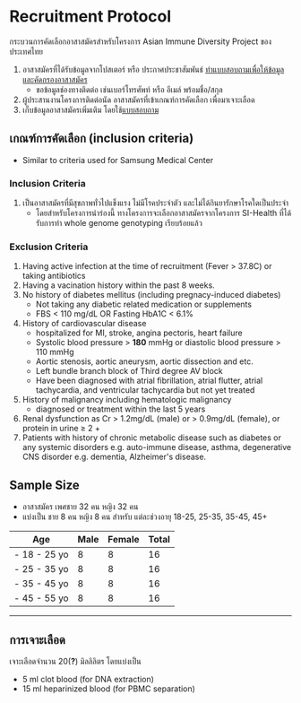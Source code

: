 # Recruitment Protocol

กระบวนการคัดเลือกอาสาสมัครสำหรับโครงการ Asian Immune Diversity Project ของประเทศไทย

1. อาสาสมัครที่ได้รับข้อมูลจากโปสเตอร์ หรือ ประกาศประชาสัมพันธ์ [ทำแบบสอบถามเพื่อให้ข้อมูลและคัดกรองอาสาสมัคร](https://docs.google.com/forms/d/e/1FAIpQLSfHyFMP5PS0_-a3Se7pEsbTL220ntNUYHxYDywi00G2UTgiAg/viewform) 
    - ขอข้อมูลช่องทางติดต่อ เช่นเบอร์โทรศัพท์ หรือ อีเมล์ พร้อมชื่อ/สกุล
2. ผู้ประสานงานโครงการติดต่อนัด อาสาสมัครที่เข้าเกณฑ์การคัดเลือก เพื่อมาเจาะเลือด
3. เก็บข้อมูลอาสาสมัครเพิ่มเติม โดยใช้[แบบสอบถาม](https://forms.gle/Vr5ACETGwrKBjfCR6)

## เกณฑ์การคัดเลือก (inclusion criteria) 
* Similar to criteria used for Samsung Medical Center

### Inclusion Criteria
1. เป็นอาสาสมัครที่มีสุขภาพทั่วไปแข็งแรง ไม่มีโรคประจำตัว และไม่ได้กินยารักษาโรคใดเป็นประจำ
    - โดยสำหรับโครงการนำร่องนี้ ทางโครงการจะเลือกอาสาสมัครจากโครงการ SI-Health ที่ได้รับการทำ whole genome genotyping เรียบร้อยแล้ว

### Exclusion Criteria
1. Having active infection at the time of recruitment (Fever > 37.8C) or taking antibiotics
2. Having a vacination history within the past 8 weeks.
3. No history of diabetes mellitus (including pregnacy-induced diabetes)
    - Not taking any diabetic related medication or supplements 
    - FBS < 110 mg/dL OR Fasting HbA1C < 6.1%
4. History of cardiovascular disease
    - hospitalized for MI, stroke, angina pectoris, heart failure 
    - Systolic blood pressure > **180** mmHg or diastolic blood pressure > 110 mmHg
    - Aortic stenosis, aortic aneurysm, aortic dissection and etc.
    - Left bundle branch block of Third degree AV block
    - Have been diagnosed with atrial fibrillation, atrial flutter, atrial tachycardia, and ventricular tachycardia but not yet treated
5. History of malignancy including hematologic malignancy
    - diagnosed or treatment within the last 5 years
6. Renal dysfunction as Cr > 1.2mg/dL (male) or > 0.9mg/dL (female), or protein in urine ≥ 2 +
7. Patients with history of chronic metabolic disease such as diabetes or any systemic disorders e.g. auto-immune disease, asthma, degenerative CNS disorder e.g. dementia, Alzheimer's disease. 

## Sample Size
- อาสาสมัคร เพศชาย 32 คน หญิง 32 คน
- แบ่งเป็น ชาย 8 คน หญิง 8 คน สำหรับ แต่ละช่วงอายุ 18-25, 25-35, 35-45, 45+ 

|        Age       | Male | Female | Total |
|------------------|------|--------|-------|
|    - 18 - 25 yo  |   8  |    8   |   16  |
|    - 25 - 35 yo  |   8  |    8   |   16  |
|    - 35 - 45 yo  |   8  |    8   |   16  |
|    - 45 - 55 yo  |   8  |    8   |   16  |
---------------------------------------------

## การเจาะเลือด
เจาะเลือดจำนวน 20(**?**) มิลลิลิตร โดยแบ่งเป็น
- 5 ml clot blood (for DNA extraction)
- 15 ml heparinized blood (for PBMC separation)
